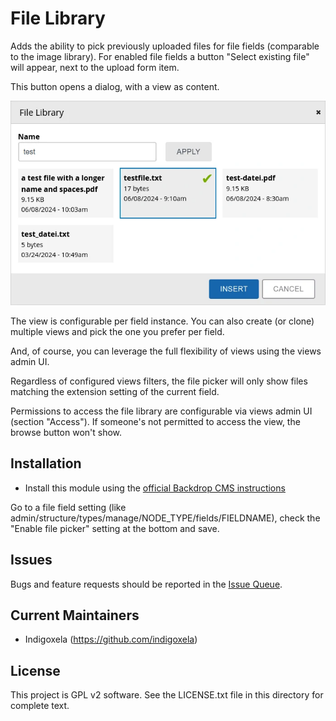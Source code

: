 # File Library

Adds the ability to pick previously uploaded files for file fields (comparable
to the image library). For enabled file fields a button "Select
existing file" will appear, next to the upload form item.

This button opens a dialog, with a view as content.

![Screenshot of the dialog with a file selected](https://raw.githubusercontent.com/backdrop-contrib/file_library/1.x-1.x/screenshots/file-library-dialog.webp)

The view is configurable per field instance. You can also create (or clone) multiple views
and pick the one you prefer per field.

And, of course, you can leverage the full flexibility of views using the
views admin UI.

Regardless of configured views filters, the file picker will only show files
matching the extension setting of the current field.

Permissions to access the file library are configurable via views admin UI
(section "Access").
If someone's not permitted to access the view, the browse button won't show.

## Installation

- Install this module using the
  [official Backdrop CMS instructions](https://docs.backdropcms.org/documentation/extend-with-modules)

Go to a file field setting (like admin/structure/types/manage/NODE_TYPE/fields/FIELDNAME),
check the "Enable file picker" setting at the bottom and save.

## Issues

Bugs and feature requests should be reported in the
[Issue Queue](https://github.com/backdrop-contrib/file_library/issues).

## Current Maintainers

- Indigoxela (https://github.com/indigoxela)

## License

This project is GPL v2 software. See the LICENSE.txt file in this directory for complete text.
